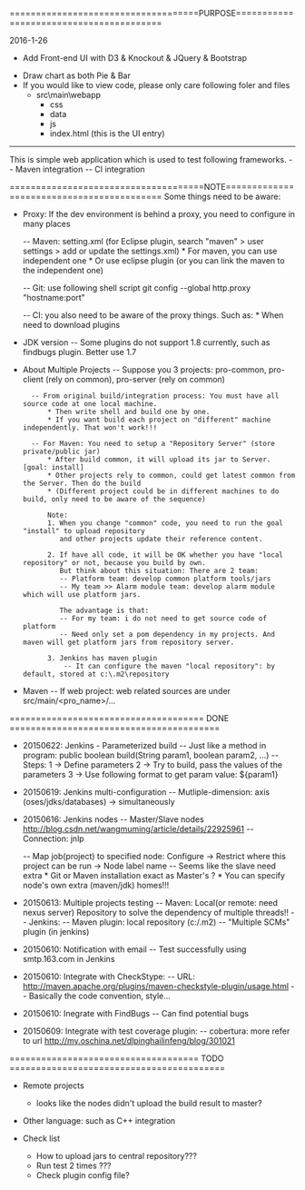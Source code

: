 ====================================PURPOSE========================================

2016-1-26
* Add Front-end UI with D3 & Knockout & JQuery & Bootstrap
- Draw chart as both Pie & Bar
- If you would like to view code, please only care following foler and files
	- src\main\webapp
		- css
		- data
		- js
		- index.html (this is the UI entry)
----------------------------------------------------------------------------------

This is simple web application which is used to test following frameworks.
-- Maven integration
-- CI integration

=====================================NOTE==========================================
Some things need to be aware:

* Proxy: If the dev environment is behind a proxy, you need to configure in many places

	-- Maven: setting.xml (for Eclipse plugin, search "maven" > user settings > add or update the settings.xml)
			* For maven, you can use independent one 
			* Or use eclipse plugin (or you can link the maven to the independent one) 
			
	-- Git:  use following shell script 
			git config --global http.proxy "hostname:port"
		
				 
	-- CI: you also need to be aware of the proxy things. Such as:
			* When need to download plugins
			
			
* JDK version 
	-- Some plugins do not support 1.8 currently, such as findbugs plugin. Better use 1.7
	
* About Multiple Projects
	-- Suppose you 3 projects: pro-common, pro-client (rely on common), pro-server (rely on common)
	
		-- From original build/integration process: You must have all source code at one local machine. 
			* Then write shell and build one by one. 
			* If you want build each project on "different" machine independently. That won't work!!!

		-- For Maven: You need to setup a "Repository Server" (store private/public jar)
			* After build common, it will upload its jar to Server. [goal: install]
			* Other projects rely to common, could get latest common from the Server. Then do the build
			* (Different project could be in different machines to do build, only need to be aware of the sequence)
			
			Note: 
			1. When you change "common" code, you need to run the goal "install" to upload repository 
			   and other projects update their reference content.
			
			2. If have all code, it will be OK whether you have "local repository" or not, because you build by own.
			   But think about this situation: There are 2 team:
			   -- Platform team: develop common platform tools/jars
			   -- My team >> Alarm module team: develop alarm module which will use platform jars.
			   
			   The advantage is that: 
			   -- For my team: i do not need to get source code of platform
			   -- Need only set a pom dependency in my projects. And maven will get platform jars from repository server.
	
			3. Jenkins has maven plugin
				-- It can configure the maven "local repository": by default, stored at c:\.m2\repository


* Maven
	-- If web project: web related sources are under src/main/<pro_name>/...

				 
===================================== DONE ========================================
* 20150622: Jenkins - Parameterized build
	-- Just like a method in program: public boolean build(String param1, boolean param2, ...)
	-- Steps: 1 -> Define parameters
			  2 -> Try to build, pass the values of the parameters
			  3 -> Use following format to get param value: ${param1}

* 20150619: Jenkins multi-configuration
	-- Mutliple-dimension: axis (oses/jdks/databases)  -> simultaneously

* 20150616: Jenkins nodes
	-- Master/Slave nodes
		http://blog.csdn.net/wangmuming/article/details/22925961
	-- Connection: jnlp
	
	-- Map job(project) to specified node: Configure -> Restrict where this project can be run -> Node label name
	-- Seems like the slave need extra
		* Git or Maven installation exact as Master's ?
		* You can specify node's own extra (maven/jdk) homes!!!

* 20150613: Multiple projects testing
	-- Maven: Local(or remote: need nexus server) Repository to solve the dependency of multiple threads!!
	-- Jenkins: 
		-- Maven plugin: local repository (c:/.m2)
		-- "Multiple SCMs" plugin (in jenkins)

* 20150610: Notification with email
	-- Test successfully using smtp.163.com in Jenkins

* 20150610: Integrate with CheckStype: 
	-- URL: http://maven.apache.org/plugins/maven-checkstyle-plugin/usage.html
	-- Basically the code convention, style...

* 20150610: Inegrate with FindBugs
	-- Can find potential bugs

* 20150609: Integrate with test coverage plugin: 
	-- cobertura: more refer to url http://my.oschina.net/dlpinghailinfeng/blog/301021

==================================== TODO =========================================
 
* Remote projects
	- looks like the nodes didn't upload the build result to master?

* Other language: such as C++ integration

* Check list
	- How to upload jars to central repository???
	- Run test 2 times ???
	- Check plugin config file?